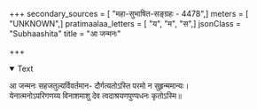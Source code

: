+++
secondary_sources = [ "महा-सुभाषित-सङ्ग्रहः - 4478",]
meters = [ "UNKNOWN",]
pratimaalaa_letters = [ "य", "म", "स",]
jsonClass = "Subhaashita"
title = "आ जन्मनः"

+++

<details open><summary>Text</summary>

आ जन्मनः सहजतुल्यर्विवर्तमान- दौर्गत्यतोऽस्ति परमो न सुहृन्ममान्यः।  
येनात्मनोऽपरिगणय्य विनाशमाशु देव त्वदाश्रयणपुण्यधनः कृतोऽस्मि॥
</details>
